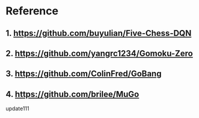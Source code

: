 # Reference 
## 1. https://github.com/buyulian/Five-Chess-DQN

## 2. https://github.com/yangrc1234/Gomoku-Zero

## 3. https://github.com/ColinFred/GoBang

## 4. https://github.com/brilee/MuGo

update111

